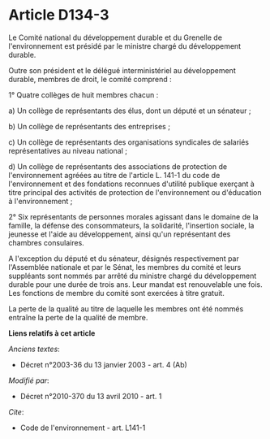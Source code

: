 # Article D134-3

Le Comité national du développement durable et du Grenelle de l'environnement est présidé par le ministre chargé du
développement durable. 

Outre son président et le délégué interministériel au développement durable, membres de droit, le comité comprend : 

1° Quatre collèges de huit membres chacun : 

a) Un collège de représentants des élus, dont un député et un sénateur ; 

b) Un collège de représentants des entreprises ; 

c) Un collège de représentants des organisations syndicales de salariés représentatives au niveau national ; 

d) Un collège de représentants des associations de protection de l'environnement agréées au titre de l'article L. 141-1 du
code de l'environnement et des fondations reconnues d'utilité publique exerçant à titre principal des activités de protection
de l'environnement ou d'éducation à l'environnement ; 

2° Six représentants de personnes morales agissant dans le domaine de la famille, la défense des consommateurs, la
solidarité, l'insertion sociale, la jeunesse et l'aide au développement, ainsi qu'un représentant des chambres consulaires.

A l'exception du député et du sénateur, désignés respectivement par l'Assemblée nationale et par le Sénat, les membres du
comité et leurs suppléants sont nommés par arrêté du ministre chargé du développement durable pour une durée de trois ans.
Leur mandat est renouvelable une fois. Les fonctions de membre du comité sont exercées à titre gratuit. 

La perte de la qualité au titre de laquelle les membres ont été nommés entraîne la perte de la qualité de membre.

**Liens relatifs à cet article**

_Anciens textes_:

  - Décret n°2003-36 du 13 janvier 2003 - art. 4 (Ab)

_Modifié par_:

  - Décret n°2010-370 du 13 avril 2010 - art. 1

_Cite_:

  - Code de l'environnement - art. L141-1
